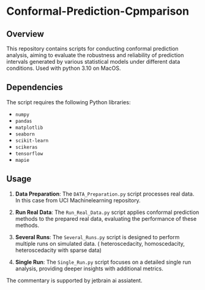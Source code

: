 # Conformal-Prediction-Cpmparison


## Overview
This repository contains scripts for conducting conformal prediction analysis, aiming to evaluate the robustness and reliability of prediction intervals generated by various statistical models under different data conditions. Used with python 3.10 on MacOS.

## Dependencies
The script requires the following Python libraries:
- `numpy`
- `pandas`
- `matplotlib`
- `seaborn`
- `scikit-learn`
- `scikeras`
- `tensorflow`
- `mapie`

## Usage

1. **Data Preparation**: The `DATA_Preparation.py` script processes real data. In this case from UCI Machinelearning repository.

2. **Run Real Data**: The `Run_Real_Data.py` script applies conformal prediction methods to the prepared real data, evaluating the performance of these methods.

3. **Several Runs**: The `Several_Runs.py` script is designed to perform multiple runs on simulated data. ( heteroscedacity, homoscedacity, heteroscedacity with sparse data)

4. **Single Run**: The `Single_Run.py` script focuses on a detailed single run analysis, providing deeper insights with additional metrics.




The commentary is supported by jetbrain ai assiatent.
